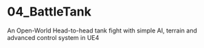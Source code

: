 # 04_BattleTank
An Open-World Head-to-head tank fight with simple AI, terrain and advanced control system in UE4
